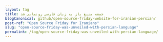 ```yaml
---
layout: tag
title: جمعه منبع باز به زبان فارسی رونمایی شد
blogCanonical: github/open-source-friday-website-for-iranian-persian/
post-ref: "Open Source Friday for Iranians"
slug: "open-source-friday-was-unveiled-with-persian-language"
permalink: /tag/open-source-friday-was-unveiled-with-persian-language/
---
```

